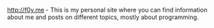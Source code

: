<http://f0y.me> - This is my personal site where you can find information about me and posts on different topics, mostly about programming.